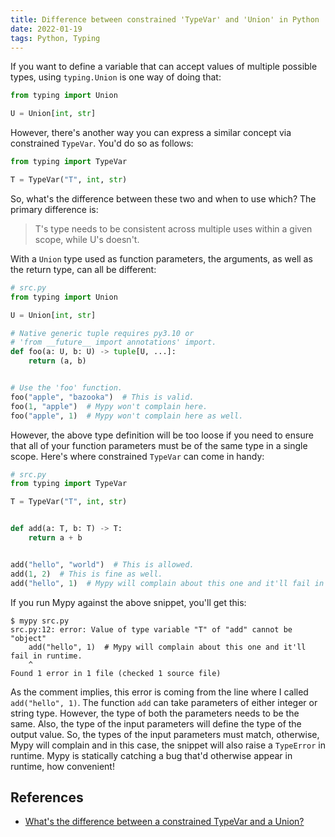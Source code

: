 ```yaml
---
title: Difference between constrained 'TypeVar' and 'Union' in Python
date: 2022-01-19
tags: Python, Typing
---
```


If you want to define a variable that can accept values of multiple possible types, using `typing.Union` is one way of doing that:

```python
from typing import Union

U = Union[int, str]
```

However, there's another way you can express a similar concept via constrained `TypeVar`. You'd do so as follows:

```python
from typing import TypeVar

T = TypeVar("T", int, str)
```

So, what's the difference between these two and when to use which? The primary difference is:

> T's type needs to be consistent across multiple uses within a given scope, while U's doesn't.

With a `Union` type used as function parameters, the arguments, as well as the return type, can all be different:


```python
# src.py
from typing import Union

U = Union[int, str]

# Native generic tuple requires py3.10 or
# 'from __future__ import annotations' import.
def foo(a: U, b: U) -> tuple[U, ...]:
    return (a, b)


# Use the 'foo' function.
foo("apple", "bazooka")  # This is valid.
foo(1, "apple")  # Mypy won't complain here.
foo("apple", 1)  # Mypy won't complain here as well.
```


However, the above type definition will be too loose if you need to ensure that all of your function parameters must be of the same type in a single scope. Here's where constrained `TypeVar` can come in handy:

```python
# src.py
from typing import TypeVar

T = TypeVar("T", int, str)


def add(a: T, b: T) -> T:
    return a + b


add("hello", "world")  # This is allowed.
add(1, 2)  # This is fine as well.
add("hello", 1)  # Mypy will complain about this one and it'll fail in runtime.
```

If you run Mypy against the above snippet, you'll get this:

```
$ mypy src.py
src.py:12: error: Value of type variable "T" of "add" cannot be "object"
    add("hello", 1)  # Mypy will complain about this one and it'll fail in runtime.
    ^
Found 1 error in 1 file (checked 1 source file)
```

As the comment implies, this error is coming from the line where I called `add("hello", 1)`. The function `add` can take parameters of either integer or string type. However, the type of both the parameters needs to be the same. Also, the type of the input parameters will define the type of the output value. So, the types of the input parameters must match, otherwise, Mypy will complain and in this case, the snippet will also raise a `TypeError` in runtime. Mypy is statically catching a bug that'd otherwise appear in runtime, how convenient!


## References

* [What's the difference between a constrained TypeVar and a Union?](https://stackoverflow.com/questions/58903906/whats-the-difference-between-a-constrained-typevar-and-a-union)
